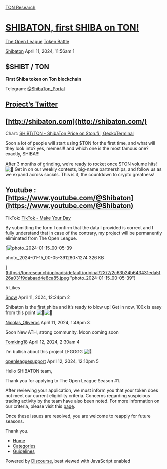 [TON Research](/)

# [SHIBATON, first SHIBA on TON!](/t/shibaton-first-shiba-on-ton/10760)

[The Open League](/c/the-open-league/token-leaderboard/57)  [Token Battle](/c/the-open-league/token-leaderboard/57) 

    

[Shibaton](https://tonresear.ch/u/Shibaton)   April 11, 2024, 11:56am  1

## [](#shibt-ton-1)$SHIBT / TON

**First Shiba token on Ton blockchain**

Telegram: [@ShibaTon\_Portal](https://t.me/ShibaTon_Portal)

## [](#projects-twitterhttpstwittercomshibaton_token-2)[Project’s Twitter](https://twitter.com/ShibaTon_Token)

## [](#httpshibatoncom-httpshibatoncom-3)[http://shibaton.com](http://shibaton.com/)

Chart: [SHIBT/TON - ShibaTon Price on Ston.fi | GeckoTerminal](https://www.geckoterminal.com/ton/pools/EQB1_QdBkoi5OsH6fBUYmH59rd507sPstRjXDqi5qFYZVu3j)

Soon a lot of people will start using $TON for the first time, and what will they look into? yes, memes!!! and which one is the most famous one? exactly, SHIBA!!!

After 3 months of grinding, we’re ready to rocket once $TON volume hits! ![:rocket:](https://tonresear.ch/images/emoji/twitter/rocket.png?v=12 ":rocket:") Get in on our weekly contests, big-name partnerships, and follow us as we expand across socials. This is it, the countdown to crypto greatness!

## [](#youtube-httpswwwyoutubecomshibaton-4)Youtube : [https://www.youtube.com/@Shibaton](https://www.youtube.com/@Shibaton)

TikTok: [TikTok - Make Your Day](https://www.tiktok.com/@shibatontoken)

By submitting the form I confirm that the data I provided is correct and I fully understand that in case of the contrary, my project will be permanently eliminated from The Open League.

[![photo_2024-01-15_00-05-39](https://tonresear.ch/uploads/default/optimized/2X/2/2c63b24b643431eda5f26a031f9dabaad4e8ca85_2_502x500.jpeg)

photo\_2024-01-15\_00-05-391280×1274 326 KB

](https://tonresear.ch/uploads/default/original/2X/2/2c63b24b643431eda5f26a031f9dabaad4e8ca85.jpeg "photo_2024-01-15_00-05-39")

  5 Likes

[Snow](https://tonresear.ch/u/Snow) April 11, 2024, 12:24pm  2

Shibaton is the first shiba and it’s ready to blow up! Get in now, 100x is easy from this point ![:eyes:](https://tonresear.ch/images/emoji/twitter/eyes.png?v=12 ":eyes:")![:rocket:](https://tonresear.ch/images/emoji/twitter/rocket.png?v=12 ":rocket:")

 

[Nicolas\_Oliveros](https://tonresear.ch/u/Nicolas_Oliveros) April 11, 2024, 1:49pm  3

Soon New ATH, strong community. Moon coming soon

 

[Tomking18](https://tonresear.ch/u/Tomking18) April 12, 2024, 2:30am  4

I’m bullish about this project LFGGGG ![:rocket:](https://tonresear.ch/images/emoji/twitter/rocket.png?v=12 ":rocket:")

 

[openleaguesupport](https://tonresear.ch/u/openleaguesupport) April 12, 2024, 12:10pm  5

Hello SHIBATON team,

Thank you for applying to The Open League Season #1.

After reviewing your application, we must inform you that your token does not meet our current eligibility criteria. Concerns regarding suspicious trading activity by the team have also been noted. For more information on our criteria, please visit this [page](https://tonresear.ch/t/about-the-memecoin-leaderboard-category/1276).

Once these issues are resolved, you are welcome to reapply for future seasons.

Thank you.

 

*   [Home](/)
*   [Categories](/categories)
*   [Guidelines](/guidelines)

Powered by [Discourse](https://www.discourse.org), best viewed with JavaScript enabled